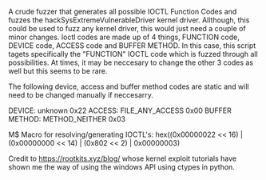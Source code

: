 
A crude fuzzer that generates all possible IOCTL Function Codes and fuzzes the hackSysExtremeVulnerableDriver kernel driver.
Allthough, this could be used to fuzz any kernel driver, this would just need a couple of minor changes.
Ioctl codes are made up of 4 things, FUNCTION code, DEVICE code, ACCESS code and BUFFER METHOD. In this case, this script
tagets specifically the "FUNCTION" IOCTL code which is fuzzed through all possibilities. 
At times, it may be neccesary to change the other 3 codes as well but this seems to be rare.

The following device, access and buffer method codes are static and will need to be changed manually if neccesarry.

DEVICE: unknown 0x22
ACCESS: FILE_ANY_ACCESS 0x00
BUFFER METHOD: METHOD_NEITHER 0x03


M$ Macro for resolving/generating IOCTL's:
hex((0x00000022 << 16) | (0x00000000 << 14) | (0x802 << 2) | 0x00000003)

Credit to https://rootkits.xyz/blog/ whose kernel exploit tutorials have shown me the way of using the windows API using 
ctypes in python.